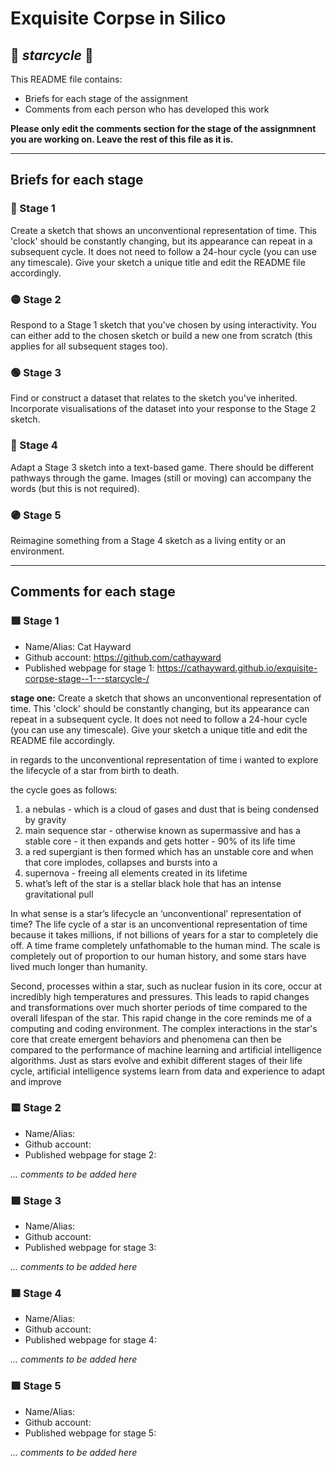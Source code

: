 # Exquisite Corpse in Silico
## 🔻 *starcycle* 🔻

This README file contains:
- Briefs for each stage of the assignment
- Comments from each person who has developed this work

**Please only edit the comments section for the stage of the assignmnent you are working on. Leave the rest of this file as it is.**

*****
## Briefs for each stage

### 🔴 Stage 1
Create a sketch that shows an unconventional representation of time. This 'clock' should be constantly changing, but its appearance can repeat in a subsequent cycle. It does not need to follow a 24-hour cycle (you can use any timescale). Give your sketch a unique title and edit the README file accordingly.

### 🟡 Stage 2
Respond to a Stage 1 sketch that you've chosen by using interactivity. You can either add to the chosen sketch or build a new one from scratch (this applies for all subsequent stages too).

### 🟢 Stage 3
Find or construct a dataset that relates to the sketch you've inherited. Incorporate visualisations of the dataset into your response to the Stage 2 sketch.

### 🔵 Stage 4
Adapt a Stage 3 sketch into a text-based game. There should be different pathways through the game. Images (still or moving) can accompany the words (but this is not required).

### 🟣 Stage 5
Reimagine something from a Stage 4 sketch as a living entity or an environment.

*****
## Comments for each stage

### 🟥 Stage 1
- Name/Alias: Cat Hayward
- Github account: https://github.com/cathayward
- Published webpage for stage 1: https://cathayward.github.io/exquisite-corpse-stage--1---starcycle-/

**stage one:**
Create a sketch that shows an unconventional representation of time. This 'clock' should be constantly changing, but its appearance can repeat in a subsequent cycle. It does not need to follow a 24-hour cycle (you can use any timescale). Give your sketch a unique title and edit the README file accordingly.

in regards to the unconventional representation of time i wanted to explore the lifecycle of a star from birth to death.

the cycle goes as follows:
1. a nebulas - which is a cloud of gases and dust that is being condensed by gravity
2. main sequence star - otherwise known as supermassive  and has a stable core - it then expands and gets hotter - 90% of its life time
3. a red supergiant is then formed which has an unstable core and when that core implodes, collapses and bursts into a
4. supernova - freeing all elements created in its lifetime
5. what’s left of the star is a stellar black hole that has an intense gravitational pull

In what sense is a star’s lifecycle an ‘unconventional’ representation of time?
The life cycle of a star is an unconventional representation of time because it takes millions, if not billions of years for a star to completely die off. A time frame completely unfathomable to the human mind. The scale is completely out of proportion to our human history, and some stars have lived much longer than humanity.

Second, processes within a star, such as nuclear fusion in its core, occur at incredibly high temperatures and pressures. This leads to rapid changes and transformations over much shorter periods of time compared to the overall lifespan of the star. This rapid change in the core reminds me of a computing and coding environment. The complex interactions in the star's core that create emergent behaviors and phenomena can then be compared to the performance of machine learning and artificial intelligence algorithms. Just as stars evolve and exhibit different stages of their life cycle, artificial intelligence systems learn from data and experience to adapt and improve

### 🟨 Stage 2
- Name/Alias:
- Github account:
- Published webpage for stage 2:

*... comments to be added here*

### 🟩 Stage 3
- Name/Alias:
- Github account:
- Published webpage for stage 3:

*... comments to be added here*

### 🟦 Stage 4
- Name/Alias:
- Github account:
- Published webpage for stage 4:

*... comments to be added here*

### 🟪 Stage 5
- Name/Alias:
- Github account:
- Published webpage for stage 5:

*... comments to be added here*
